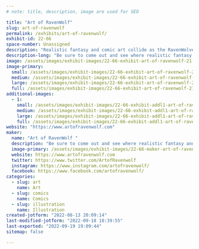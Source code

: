 ```yaml
---
# note: title, description, image are used for SEO

title: "Art of RavenWolf"
slug: art-of-ravenwolf
permalink: /exhibits/art-of-ravenwolf/
exhibit-id: 22-66
space-number: Unassigned
description: "Realistic fantasy and comic art collide as the RavenWolves show you their imagination."
description-long: "Be sure to come out and see where realistic fantasy and comic art collide as artists Graven & Monica RavenWolf show you their imagination. Watch the creation take fold in real-time as one specializes in creating on matte board with color pencils and acrylics while the other shows you how digital art and traditional can work together! This is an exhibit you won&#039;t want to miss."
image: /assets/images/exhibit-images/22-66-exhibit-art-of-ravenwolf-21-215-exhibit-art-of-ravenwolf-art-of-ravenwolf-maker-faire-large-large.jpg
image-primary: 
  small: /assets/images/exhibit-images/22-66-exhibit-art-of-ravenwolf-21-215-exhibit-art-of-ravenwolf-art-of-ravenwolf-maker-faire-large-small.jpg
  medium: /assets/images/exhibit-images/22-66-exhibit-art-of-ravenwolf-21-215-exhibit-art-of-ravenwolf-art-of-ravenwolf-maker-faire-large-medium.jpg
  large: /assets/images/exhibit-images/22-66-exhibit-art-of-ravenwolf-21-215-exhibit-art-of-ravenwolf-art-of-ravenwolf-maker-faire-large-large.jpg
  full: /assets/images/exhibit-images/22-66-exhibit-art-of-ravenwolf-21-215-exhibit-art-of-ravenwolf-art-of-ravenwolf-maker-faire-large-full.jpg
additional-images: 
  - 1:
    small: /assets/images/exhibit-images/22-66-exhibit-addl1-art-of-ravenwolf-21-215-exhibit-addl1-art-of-ravenwolf-art-of-ravenwolf-setup-large-small.jpg
    medium: /assets/images/exhibit-images/22-66-exhibit-addl1-art-of-ravenwolf-21-215-exhibit-addl1-art-of-ravenwolf-art-of-ravenwolf-setup-large-medium.jpg
    large: /assets/images/exhibit-images/22-66-exhibit-addl1-art-of-ravenwolf-21-215-exhibit-addl1-art-of-ravenwolf-art-of-ravenwolf-setup-large-large.jpg
    full: /assets/images/exhibit-images/22-66-exhibit-addl1-art-of-ravenwolf-21-215-exhibit-addl1-art-of-ravenwolf-art-of-ravenwolf-setup-large-full.jpg
website: "https://www.artofravenwolf.com"
maker: 
  name: "Art of RavenWolf "
  description: "Be sure to come out and see where realistic fantasy and comic art collide as artists Graven & Monica RavenWolf show you their imagination. Watch the creation take fold in real-time as one specializes in creating on matte board with color pencils and acrylics while the other shows you how digital art and traditional can work together! This is an exhibit you won&#039;t want to miss."
  image-primary: /assets/images/exhibit-images/22-66-maker-art-of-ravenwolf-graven-monica-ravenwolf-medium.jpg
  website: https://www.artofravenwolf.com
  twitter: https://www.twitter.com/ArtofRavenwolf
  instagram: https://www.instagram.com/artofravenwolf/
  facebook: https://www.facebook.com/artofravenwolf/
categories: 
  - slug: art
    name: Art
  - slug: comics
    name: Comics
  - slug: illustration
    name: Illustration
created-jotform: "2022-08-13 20:09:14"
last-modified-jotform: "2022-09-18 18:39:55"
last-exported: "2022-09-19 19:09:44"
sitemap: false

---
```

